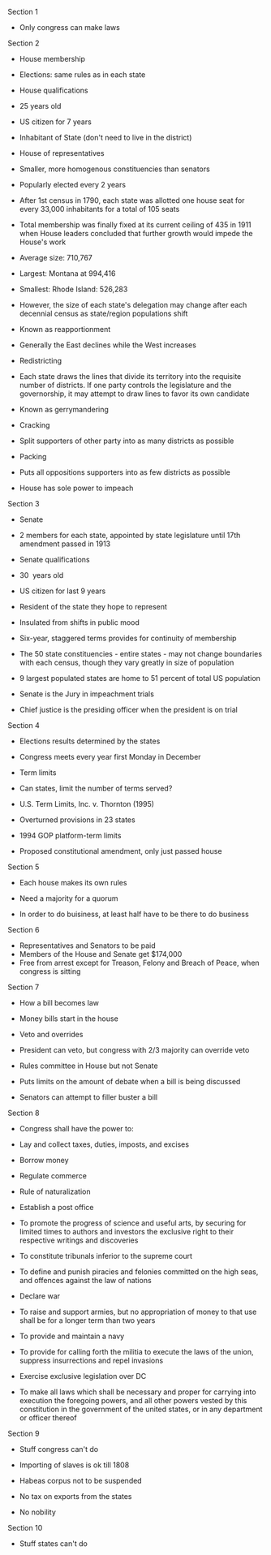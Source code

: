 Section 1

- Only congress can make laws

Section 2

- House membership

- Elections: same rules as in each state

- House qualifications

- 25 years old
- US citizen for 7 years
- Inhabitant of State (don't need to live in the district)

- House of representatives

- Smaller, more homogenous constituencies than senators
- Popularly elected every 2 years
- After 1st census in 1790, each state was allotted one house seat for every 33,000 inhabitants for a total of 105 seats
- Total membership was finally fixed at its current ceiling of 435 in 1911 when House leaders concluded that further growth would impede the House's work

- Average size: 710,767
- Largest: Montana at 994,416
- Smallest: Rhode Island: 526,283

- However, the size of each state's delegation may change after each decennial census as state/region populations shift

- Known as reapportionment
- Generally the East declines while the West increases
- Redistricting

- Each state draws the lines that divide its territory into the requisite number of districts. If one party controls the legislature and the governorship, it may attempt to draw lines to favor its own candidate

- Known as gerrymandering

- Cracking

- Split supporters of other party into as many districts as possible

- Packing

- Puts all oppositions supporters into as few districts as possible

- House has sole power to impeach

Section 3

- Senate
- 2 members for each state, appointed by state legislature until 17th amendment passed in 1913
- Senate qualifications

- 30  years old
- US citizen for last 9 years
- Resident of the state they hope to represent

- Insulated from shifts in public mood
- Six-year, staggered terms provides for continuity of membership
- The 50 state constituencies - entire states - may not change boundaries with each census, though they vary greatly in size of population
- 9 largest populated states are home to 51 percent of total US population
- Senate is the Jury in impeachment trials
- Chief justice is the presiding officer when the president is on trial

Section 4

- Elections results determined by the states
- Congress meets every year first Monday in December
- Term limits

- Can states, limit the number of terms served?

- U.S. Term Limits, Inc. v. Thornton (1995)
- Overturned provisions in 23 states
- 1994 GOP platform-term limits
- Proposed constitutional amendment, only just passed house

Section 5

- Each house makes its own rules
- Need a majority for a quorum

- In order to do buisiness, at least half have to be there to do business

Section 6

- Representatives and Senators to be paid
- Members of the House and Senate get $174,000
- Free from arrest except for Treason, Felony and Breach of Peace, when congress is sitting

Section 7

- How a bill becomes law
- Money bills start in the house
- Veto and overrides

- President can veto, but congress with 2/3 majority can override veto

- Rules committee in House but not Senate

- Puts limits on the amount of debate when a bill is being discussed
- Senators can attempt to filler buster a bill

Section 8

- Congress shall have the power to:

- Lay and collect taxes, duties, imposts, and excises
- Borrow money
- Regulate commerce
- Rule of naturalization
- Establish a post office
- To promote the progress of science and useful arts, by securing for limited times to authors and investors the exclusive right to their respective writings and discoveries
- To constitute tribunals inferior to the supreme court
- To define and punish piracies and felonies committed on the high seas, and offences against the law of nations
- Declare war
- To raise and support armies, but no appropriation of money to that use shall be for a longer term than two years
- To provide and maintain a navy
- To provide for calling forth the militia to execute the laws of the union, suppress insurrections and repel invasions
- Exercise exclusive legislation over DC
- To make all laws which shall be necessary and proper for carrying into execution the foregoing powers, and all other powers vested by this constitution in the government of the united states, or in any department or officer thereof

Section 9

- Stuff congress can't do

- Importing of slaves is ok till 1808
- Habeas corpus not to be suspended
- No tax on exports from the states
- No nobility

Section 10

- Stuff states can't do